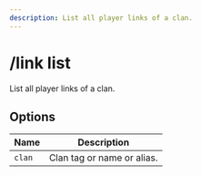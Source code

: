 ```yaml
---
description: List all player links of a clan.
---
```


# /link list

List all player links of a clan.

## Options

| Name | Description |
|------|-------------|
| `clan` | Clan tag or name or alias. |

